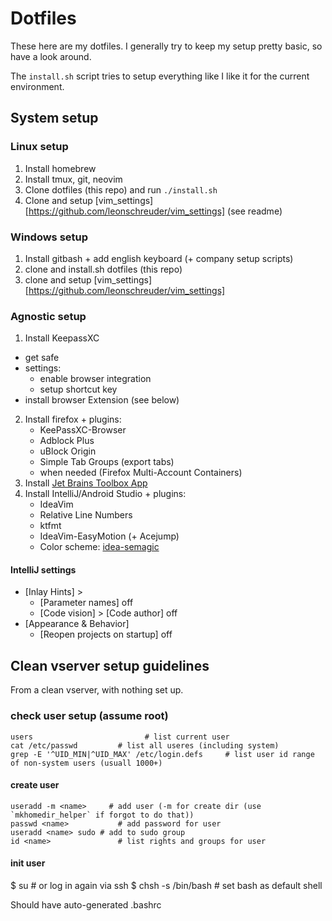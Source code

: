 Dotfiles
================================================================================

These here are my dotfiles. I generally try to keep my setup pretty basic, so
have a look around.

The `install.sh` script tries to setup everything like I like it for the
current environment.

System setup
------------------------------------------------------------

### Linux setup

1. Install homebrew
2. Install tmux, git, neovim
3. Clone dotfiles (this repo) and run `./install.sh`
4. Clone and setup [vim_settings][https://github.com/leonschreuder/vim_settings] (see readme)

### Windows setup

1. Install gitbash + add english keyboard (+ company setup scripts)
2. clone and install.sh dotfiles (this repo)
3. clone and setup [vim_settings][https://github.com/leonschreuder/vim_settings]

### Agnostic setup

1. Install KeepassXC
  - get safe
  - settings:
      - enable browser integration
      - setup shortcut key
  - install browser Extension (see below)
2. Install firefox + plugins:
    - KeePassXC-Browser
    - Adblock Plus
    - uBlock Origin
    - Simple Tab Groups (export tabs)
    - when needed (Firefox Multi-Account Containers)
3. Install [Jet Brains Toolbox App](https://www.jetbrains.com/toolbox-app)
4. Install IntelliJ/Android Studio + plugins:
    - IdeaVim
    - Relative Line Numbers
    - ktfmt
    - IdeaVim-EasyMotion (+ Acejump)
    - Color scheme: [idea-semagic](https://github.com/leonschreuder/idea-semagic)

#### IntelliJ settings

- [Inlay Hints] >
    - [Parameter names] off
    - [Code vision] > [Code author] off
- [Appearance & Behavior]
    - [Reopen projects on startup] off


Clean vserver setup guidelines
------------------------------------------------------------

From a clean vserver, with nothing set up.

### check user setup (assume root)

```
users 						  # list current user
cat /etc/passwd 		# list all useres (including system)
grep -E '^UID_MIN|^UID_MAX' /etc/login.defs		# list user id range of non-system users (usuall 1000+)
```

#### create user

```
useradd -m <name>	  # add user (-m for create dir (use `mkhomedir_helper` if forgot to do that)) 
passwd <name>		    # add password for user
useradd <name> sudo	# add to sudo group
id <name>		        # list rights and groups for user
```

#### init user
$ su <name>		      # or log in again via ssh
$ chsh -s /bin/bash	# set bash as default shell

Should have auto-generated .bashrc

